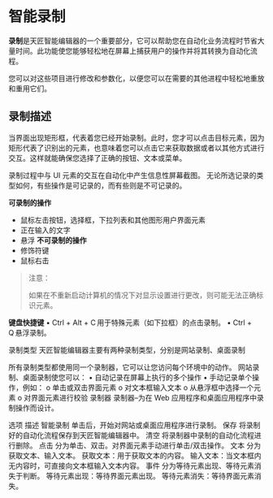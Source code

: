 # 智能录制
**录制**是天匠智能编辑器的一个重要部分，它可以帮助您在自动化业务流程时节省大量时间。此功能使您能够轻松地在屏幕上捕获用户的操作并将其转换为自动化流程。

您可以对这些项目进行修改和参数化，以便您可以在需要的其他进程中轻松地重放和重用它们。

## 录制描述 
当界面出现矩形框，代表着您已经开始录制。此时，您才可以点击目标元素，因为矩形代表了识别出的元素，也意味着您可以点击它来获取数据或者以其他方式进行交互。这样就能确保您选择了正确的按钮、文本或菜单。 
 
录制过程中与 UI 元素的交互在自动化中产生信息性屏幕截图。 
无论所选记录的类型如何，有些操作是可记录的，而有些则是不可记录的。 

**可录制的操作** 
* 鼠标左击按钮，选择框，下拉列表和其他图形用户界面元素 
* 正在输入的文字 
* 悬浮 
**不可录制的操作** 
* 修饰符键 
* 鼠标右击 

>注意：
>
>如果在不重新启动计算机的情况下对显示设置进行更改，则可能无法正确标识元素。

**键盘快捷键** 
•	Ctrl + Alt + C 用于特殊元素（如下拉框）的点击录制。 
•	Ctrl + Q 悬浮录制。 

录制类型 
天匠智能编辑器主要有两种录制类型，分别是网站录制、桌面录制 
 
所有录制类型都使用同一个录制器，它可以让您访问每个环境中的动作。 
网站录制、桌面录制使您可以： 
•	自动记录在屏幕上执行的多个操作 
•	手动记录单个操作，例如： 
o	单击或双击界面元素 
o	对文本框输入文本 
o	从悬浮框中选择一个元素 
o	对界面元素进行校验 
录制器 
录制器–为在 Web 应用程序和桌面应用程序中录制操作而设计。 
 
选项 	描述 
智能录制 	单击后，开始对网站或桌面应用程序进行录制。 
保存 	将录制好的自动化流程保存到天匠智能编辑器中。 
清空 	将录制器中录制的自动化流程进行删除。 
点击 	分为单击、双击。对界面元素手动进行单击/双击操作。 
文本 	分为获取文本、输入文本。 
获取文本：用于获取文本的内容。 
输入文本：当文本框内无内容时，可直接向文本框输入文本内容。 
事件 	分为等待元素出现、等待元素消失于判断。 
等待元素出现：等待界面元素出现。 
等待元素消失：等待界面元素消失。 

